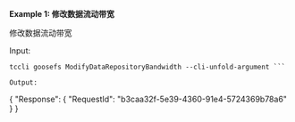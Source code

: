 **Example 1: 修改数据流动带宽**

修改数据流动带宽

Input: 

```
tccli goosefs ModifyDataRepositoryBandwidth --cli-unfold-argument ```

Output: 
```
{
    "Response": {
        "RequestId": "b3caa32f-5e39-4360-91e4-5724369b78a6"
    }
}
```

